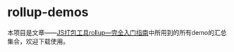 # rollup-demos

本项目是文章——[JS打包工具rollup—完全入门指南](https://kainstar.github.io/archives/2017/08/12/JS%E6%89%93%E5%8C%85%E5%B7%A5%E5%85%B7rollup%E2%80%94%E5%AE%8C%E5%85%A8%E5%85%A5%E9%97%A8%E6%8C%87%E5%8D%97/)中所用到的所有demo的汇总集合，欢迎下载使用。
